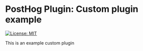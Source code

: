 # PostHog Plugin: Custom plugin example

[![License: MIT](https://img.shields.io/badge/License-MIT-red.svg?style=flat-square)](https://opensource.org/licenses/MIT)

This is an example custom plugin
